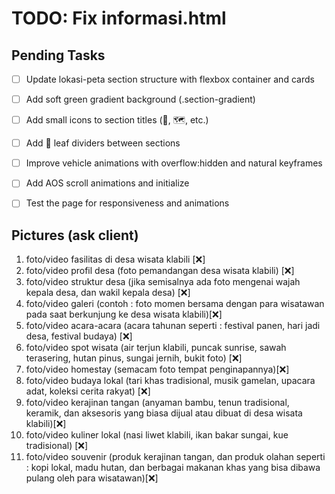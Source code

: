 # TODO: Fix informasi.html

## Pending Tasks
- [ ] Update lokasi-peta section structure with flexbox container and cards
- [ ] Add soft green gradient background (.section-gradient)
- [ ] Add small icons to section titles (📍, 🗺️, etc.)
- [ ] Add 🌿 leaf dividers between sections
- [ ] Improve vehicle animations with overflow:hidden and natural keyframes
- [ ] Add AOS scroll animations and initialize
- [ ] Test the page for responsiveness and animations


## Pictures (ask client)
1. foto/video fasilitas di desa wisata klabili  [❌]
2. foto/video profil desa (foto pemandangan desa wisata klabili) [❌]
3. foto/video struktur desa (jika semisalnya ada foto mengenai wajah kepala desa, dan wakil kepala desa) [❌]
4. foto/video galeri (contoh : foto momen bersama dengan para wisatawan pada saat berkunjung ke desa wisata klabili)[❌]
5. foto/video acara-acara (acara tahunan seperti : festival panen, hari jadi desa, festival budaya) [❌]
6. foto/video spot wisata (air terjun klabili, puncak sunrise, sawah terasering, hutan pinus, sungai jernih, bukit foto) [❌]
7. foto/video homestay (semacam foto tempat penginapannya)[❌]
8. foto/video budaya lokal (tari khas tradisional, musik gamelan, upacara adat, koleksi cerita rakyat)  [❌]
9. foto/video kerajinan tangan (anyaman bambu, tenun tradisional, keramik, dan aksesoris yang biasa dijual atau dibuat di desa wisata klabili)[❌]
9. foto/video kuliner lokal (nasi liwet klabili, ikan bakar sungai, kue tradisional) [❌]
10. foto/video souvenir (produk kerajinan tangan, dan produk olahan seperti : kopi lokal, madu hutan, dan berbagai makanan khas yang bisa dibawa pulang oleh para wisatawan)[❌]